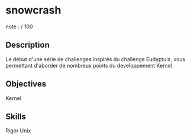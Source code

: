 # snowcrash
note : / 100

## Description

Le début d'une série de challenges inspirés du challenge Eudyptula, vous permettant d'aborder de nombreux points du developpement Kernel.

## Objectives
Kernel

## Skills
Rigor
Unix 